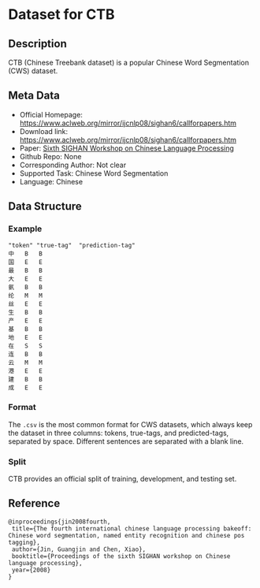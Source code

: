 # Dataset for CTB


## Description
CTB (Chinese Treebank dataset) is a popular Chinese Word Segmentation (CWS) dataset. 

## Meta Data
* Official Homepage: https://www.aclweb.org/mirror/ijcnlp08/sighan6/callforpapers.htm
* Download link: https://www.aclweb.org/mirror/ijcnlp08/sighan6/callforpapers.htm
* Paper: [Sixth SIGHAN Workshop on Chinese Language Processing](https://aclanthology.org/I08-4.pdf)
* Github Repo: None
* Corresponding Author: Not clear
* Supported Task: Chinese Word Segmentation
* Language: Chinese 



## Data Structure
### Example

```
"token"	"true-tag"	"prediction-tag"
中	B	B
国	E	E
最	B	B
大	E	E
氨	B	B
纶	M	M
丝	E	E
生	B	B
产	E	E
基	B	B
地	E	E
在	S	S
连	B	B
云	M	M
港	E	E
建	B	B
成	E	E
```


### Format
The ``.csv`` is the most common format for CWS datasets, which always keep the dataset in three columns: tokens, true-tags, and predicted-tags, separated by space. Different sentences are separated with a blank line.


### Split
CTB provides an official split of training, development, and testing set.


## Reference
 ```
 @inproceedings{jin2008fourth,
  title={The fourth international chinese language processing bakeoff: Chinese word segmentation, named entity recognition and chinese pos tagging},
  author={Jin, Guangjin and Chen, Xiao},
  booktitle={Proceedings of the sixth SIGHAN workshop on Chinese language processing},
  year={2008}
}
```
